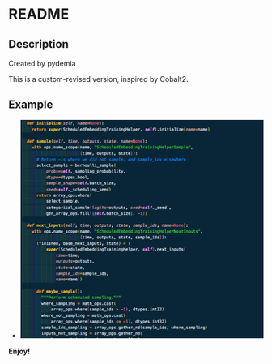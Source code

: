 # README

## Description
Created by pydemia

This is a custom-revised version, inspired by Cobalt2.

## Example
* ![Example](example.png)

**Enjoy!**
